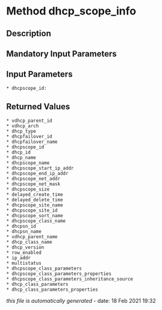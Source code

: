 # Method dhcp_scope_info

## Description
	

## Mandatory Input Parameters

## Input Parameters
	* dhcpscope_id:

## Returned Values
	* vdhcp_parent_id
	* vdhcp_arch
	* dhcp_type
	* dhcpfailover_id
	* dhcpfailover_name
	* dhcpscope_id
	* dhcp_id
	* dhcp_name
	* dhcpscope_name
	* dhcpscope_start_ip_addr
	* dhcpscope_end_ip_addr
	* dhcpscope_net_addr
	* dhcpscope_net_mask
	* dhcpscope_size
	* delayed_create_time
	* delayed_delete_time
	* dhcpscope_site_name
	* dhcpscope_site_id
	* dhcpscope_sort_name
	* dhcpscope_class_name
	* dhcpsn_id
	* dhcpsn_name
	* vdhcp_parent_name
	* dhcp_class_name
	* dhcp_version
	* row_enabled
	* ip_addr
	* multistatus
	* dhcpscope_class_parameters
	* dhcpscope_class_parameters_properties
	* dhcpscope_class_parameters_inheritance_source
	* dhcp_class_parameters
	* dhcp_class_parameters_properties


*this file is automatically generated* - date: 18 Feb 2021 19:32